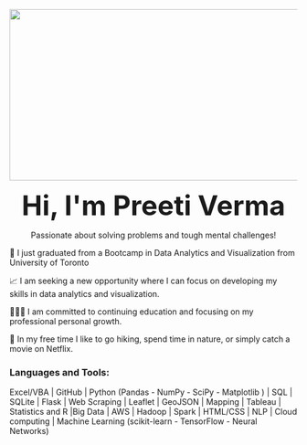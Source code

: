 <p align="center">
  <img width="960" height="300" src="https://user-images.githubusercontent.com/111541268/223841108-c2b6716c-0c90-48e2-8bb1-82ef766f620e.jpg">
</p>



<p align="center">
<font size="8">
<strong>Hi, I'm Preeti Verma</strong>
</p></font>
<p align="center">
Passionate about solving problems and tough mental challenges!
</p>

🔭 I just graduated from a Bootcamp in Data Analytics and Visualization from University of Toronto

📈 I am seeking a new opportunity where I can focus on developing my skills in data analytics and visualization.

👩🏻‍💻 I am committed to continuing education and focusing on my professional personal growth.

💫 In my free time I like to go hiking, spend time in nature, or simply catch a movie on Netflix.


### Languages and Tools:

Excel/VBA | GitHub | Python (Pandas - NumPy - SciPy - Matplotlib ) | SQL | SQLite | Flask | Web Scraping | Leaflet | GeoJSON | Mapping | Tableau | Statistics and R |Big Data | AWS | Hadoop | Spark | HTML/CSS | NLP | Cloud computing | Machine Learning (scikit-learn - TensorFlow - Neural Networks)
